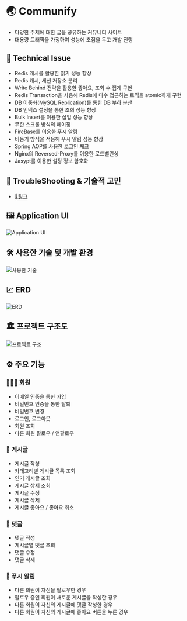 # 🌏 Communify

- 다양한 주제에 대한 글을 공유하는 커뮤니티 사이트
- 대용량 트래픽을 가정하여 성능에 초점을 두고 개발 진행

## 🎯 Technical Issue

- Redis 캐시를 활용한 읽기 성능 향상
- Redis 캐시, 세션 저장소 분리
- Write Behind 전략을 활용한 좋아요, 조회 수 집계 구현
- Redis Transaction을 사용해 Redis에 다수 접근하는 로직을 atomic하게 구현
- DB 이중화(MySQL Replication)를 통한 DB 부하 분산
- DB 인덱스 설정을 통한 조회 성능 향상
- Bulk Insert를 이용한 삽입 성능 향상
- 무한 스크롤 방식의 페이징
- FireBase를 이용한 푸시 알림
- 비동기 방식을 적용해 푸시 알림 성능 향상
- Spring AOP를 사용한 로그인 체크
- Nginx의 Reversed-Proxy를 이용한 로드밸런싱
- Jasypt를 이용한 설정 정보 암호화

## 🤔 TroubleShooting & 기술적 고민

- [🔗링크](https://github.com/steve7867/Communify/wiki/%F0%9F%A4%94-TroubleShooting-&-%EA%B8%B0%EC%88%A0%EC%A0%81-%EA%B3%A0%EB%AF%BC)

## 🖼️ Application UI

![Application UI](https://github.com/steve7867/Communify/assets/115217247/d07f70ec-d9d6-424b-a4c2-e642b4dcc2e5)

## 🛠️ 사용한 기술 및 개발 환경

![사용한 기술](https://github.com/steve7867/Communify/assets/115217247/71878398-22b2-4abe-a264-678502750af1)

## 📈 ERD

![ERD](https://github.com/steve7867/Communify/assets/115217247/118ce712-0242-4959-9bc1-70b83b105481)

## 🏛️ 프로젝트 구조도

![프로젝트 구조](https://github.com/steve7867/Communify/assets/115217247/aeaccf2d-73eb-49d5-89da-47862b9eb6b3)

## ⚙️ 주요 기능

### 🙋🏻‍♂️ 회원

- 이메일 인증을 통한 가입
- 비밀번호 인증을 통한 탈퇴
- 비밀번호 변경
- 로그인, 로그아웃
- 회원 조회
- 다른 회원 팔로우 / 언팔로우

### 📝 게시글

- 게시글 작성
- 카테고리별 게시글 목록 조회
- 인기 게시글 조회
- 게시글 상세 조회
- 게시글 수정
- 게시글 삭제
- 게시글 좋아요 / 좋아요 취소

### 💬 댓글

- 댓글 작성
- 게시글별 댓글 조회
- 댓글 수정
- 댓글 삭제

### 🔔 푸시 알림

- 다른 회원이 자신을 팔로우한 경우
- 팔로우 중인 회원이 새로운 게시글을 작성한 경우
- 다른 회원이 자신의 게시글에 댓글 작성한 경우
- 다른 회원이 자신의 게시글에 좋아요 버튼을 누른 경우
